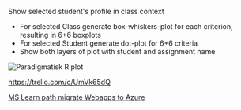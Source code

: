 Show selected student's profile in class context
- For selected Class generate box-whiskers-plot for each criterion, resulting in 6+6 boxplots
- For selected Student generate dot-plot  for 6+6 criteria
- Show both layers of plot with student and assignment name

![Paradigmatisk R plot](https://www.dropbox.com/s/5890fx1dcn5fml4/plot_covid_aflev.png?dl=1)

<https://trello.com/c/UmVk65dQ>

[MS Learn path migrate Webapps to Azure](https://docs.microsoft.com/da-dk/users/msignite2019/collections/nqzt3epm3q3p)
